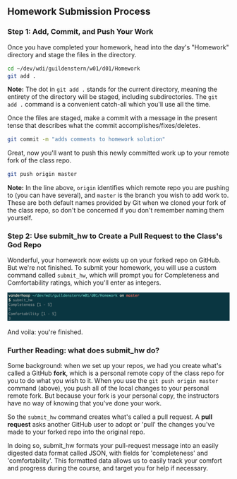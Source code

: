 ## Homework Submission Process

### Step 1: Add, Commit, and Push Your Work
Once you have completed your homework, head into the day's "Homework" directory and stage the files in the directory.

```bash
cd ~/dev/wdi/guildenstern/w01/d01/Homework
git add .
```
__Note:__ The dot in `git add .` stands for the current directory, meaning the entirety of the directory will be staged, including subdirectories. The `git add .` command is a convenient catch-all which you'll use all the time.

Once the files are staged, make a commit with a message in the present tense that describes what the commit accomplishes/fixes/deletes.

```bash
git commit -m "adds comments to homework solution"
```

Great, now you'll want to push this newly committed work up to your remote fork of the class repo.

```bash
git push origin master
```

__Note:__ In the line above, `origin` identifies which remote repo you are pushing to (you can have several), and `master` is the branch you wish to add work to. These are both default names provided by Git when we cloned your fork of the class repo, so don't be concerned if you don't remember naming them yourself.

### Step 2: Use submit_hw to Create a Pull Request to the Class's God Repo

Wonderful, your homework now exists up on your forked repo on GitHub. But we're not finished. To submit your homework, you will use a custom command called `submit_hw`, which will prompt you for Completeness and Comfortability ratings, which you'll enter as integers.

![image](./screenshots/submit_hw.png)

And voila: you're finished.

### Further Reading: what does submit_hw do?

Some background: when we set up your repos, we had you create what's called a GitHub __fork__, which is a personal remote copy of the class repo for you to do what you wish to it. When you use the `git push origin master` command (above), you push all of the local changes to your personal remote fork. But because your fork is your personal copy, the instructors have no way of knowing that you've done your work.

So the `submit_hw` command creates what's called a pull request. A __pull request__ asks another GitHub user to adopt or 'pull' the changes you've made to your forked repo into the original repo.

In doing so, submit_hw formats your pull-request message into an easily digested data format called JSON, with fields for 'completeness' and 'comfortability'. This formatted data allows us to easily track your comfort and progress during the course, and target you for help if necessary.


